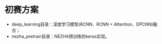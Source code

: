 # 初赛方案

- deep_learning目录：深度学习模型(RCNN、RCNN + Attention、DPCNN)融合；
- nezha_pretrain目录：NEZHA预训练的keras实现。